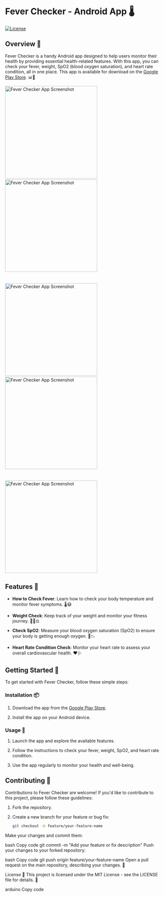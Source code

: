 # Fever Checker - Android App 🌡️

[![License](https://img.shields.io/badge/License-MIT-blue.svg)](LICENSE)

## Overview 📱

Fever Checker is a handy Android app designed to help users monitor their health by providing essential health-related features. With this app, you can check your fever, weight, SpO2 (blood oxygen saturation), and heart rate condition, all in one place. This app is available for download on the [Google Play Store](https://play.google.com/store/apps/details?id=fever.checker.feverchecker). 📊🏥

<!-- Replace 'IMAGE_URL' with the actual URL of your app's image -->
<img src="https://github.com/chirag99044/FeverChecker/assets/123812544/eaaf008e-28f6-415e-8b9b-3a21dd17ef5c" alt="Fever Checker App Screenshot" width="300" />&nbsp;&nbsp;&nbsp;&nbsp;&nbsp;&nbsp;&nbsp;&nbsp;
<img src="https://github.com/chirag99044/FeverChecker/assets/123812544/c25b4d48-2cfa-4304-8640-c32163b1bccd" alt="Fever Checker App Screenshot" width="300" />&nbsp;&nbsp;&nbsp;&nbsp;
<br><br><br>
<img src="https://github.com/chirag99044/FeverChecker/assets/123812544/ac47b722-b2e8-478a-ac17-1ab5105bd550" alt="Fever Checker App Screenshot" width="300" />&nbsp;&nbsp;&nbsp;&nbsp;&nbsp;&nbsp;&nbsp;&nbsp;
<img src="https://github.com/chirag99044/FeverChecker/assets/123812544/a41f5357-2213-43d9-b85f-a9a7dc5fd7c4" alt="Fever Checker App Screenshot" width="300" />&nbsp;&nbsp;&nbsp;&nbsp;
<br><br><br>
<img src="https://github.com/chirag99044/FeverChecker/assets/123812544/90c96bf0-7d53-4bdc-923b-9b25298d2b4c" alt="Fever Checker App Screenshot" width="300" />&nbsp;&nbsp;&nbsp;&nbsp;

## Features 🌟

- **How to Check Fever**: Learn how to check your body temperature and monitor fever symptoms. 🌡️😷

- **Weight Check**: Keep track of your weight and monitor your fitness journey. 🏋️‍♀️⚖️

- **Check SpO2**: Measure your blood oxygen saturation (SpO2) to ensure your body is getting enough oxygen. 💉📉

- **Heart Rate Condition Check**: Monitor your heart rate to assess your overall cardiovascular health. ❤️🩺

## Getting Started 🚀

To get started with Fever Checker, follow these simple steps:

### Installation 📦

1. Download the app from the [Google Play Store](https://play.google.com/store/apps/details?id=fever.checker.feverchecker).

2. Install the app on your Android device.

### Usage 📝

1. Launch the app and explore the available features.

2. Follow the instructions to check your fever, weight, SpO2, and heart rate condition.

3. Use the app regularly to monitor your health and well-being.

## Contributing 🤝

Contributions to Fever Checker are welcome! If you'd like to contribute to this project, please follow these guidelines:

1. Fork the repository.

2. Create a new branch for your feature or bug fix:

   ```bash
   git checkout -b feature/your-feature-name
Make your changes and commit them:

bash
Copy code
git commit -m "Add your feature or fix description"
Push your changes to your forked repository:

bash
Copy code
git push origin feature/your-feature-name
Open a pull request on the main repository, describing your changes. 🚀

License 📜
This project is licensed under the MIT License - see the LICENSE file for details. 📄

arduino
Copy code
